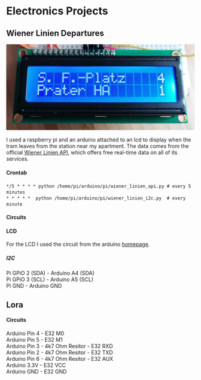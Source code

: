 # Electronics Projects
## Wiener Linien Departures
![Title Image](https://github.com/gue-ni/electronics/blob/master/docs/img/img_2.jpg?raw=true)

I used a raspberry pi and an arduino attached to an lcd to display when the tram leaves from the station near my apartment. The data comes from the official [Wiener Linien API](https://www.wienerlinien.at/eportal3/ep/channelView.do/pageTypeId/66528/channelId/-48664), which offers free 
real-time data on all of its services.

#### Crontab
```
*/5 * * * * python /home/pi/arduino/pi/wiener_linien_api.py # every 5 minutes
* * * * *  python /home/pi/arduino/pi/wiener_linien_i2c.py  # every minute
```
#### Circuits

#### LCD 
For the LCD I used the circuit from the arduino [homepage](https://www.arduino.cc/en/Tutorial/HelloWorld).

##### I2C
Pi GPiO 2 (SDA) - Arduino A4 (SDA)   
Pi GPiO 3 (SCL) - Arduino A5 (SCL)  
Pi GND 		- Arduino GND  

## Lora
#### Circuits
Arduino Pin 4 - E32 M0  
Arduino Pin 5 - E32 M1  
Arduino Pin 3 - 4k7 Ohm Resitor - E32 RXD  
Arduino Pin 2 - 4k7 Ohm Resitor - E32 TXD  
Arduino Pin 6 - 4k7 Ohm Resitor - E32 AUX  
Arduino 3.3V - E32 VCC   
Arduino GND - E32 GND  

